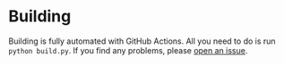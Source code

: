 # Building
Building is fully automated with GitHub Actions. All you need to do is run `python build.py`. If you find any problems, please [open an issue](https://github.com/vidify/vidify/issues/new).
